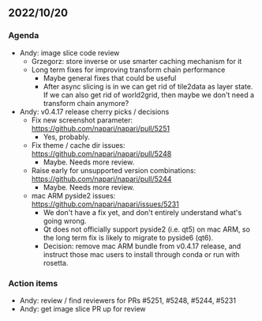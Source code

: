 ## 2022/10/20

### Agenda

- Andy: image slice code review
    - Grzegorz: store inverse or use smarter caching mechanism for it
    - Long term fixes for improving transform chain performance
        - Maybe general fixes that could be useful
        - After async slicing is in we can get rid of tile2data as layer state. If we can also get rid of world2grid, then maybe we don't need a transform chain anymore?
- Andy: v0.4.17 release cherry picks / decisions
    - Fix new screenshot parameter: https://github.com/napari/napari/pull/5251
        - Yes, probably.
    - Fix theme / cache dir issues: https://github.com/napari/napari/pull/5248
        - Maybe. Needs more review.
    - Raise early for unsupported version combinations: https://github.com/napari/napari/pull/5244
        - Maybe. Needs more review.
    - mac ARM pyside2 issues: https://github.com/napari/napari/issues/5231
        - We don't have a fix yet, and don't entirely understand what's going wrong.
        - Qt does not officially support pyside2 (i.e. qt5) on mac ARM, so the long term fix is likely to migrate to pyside6 (qt6).
        - Decision: remove mac ARM bundle from v0.4.17 release, and instruct those mac users to install through conda or run with rosetta.
        

### Action items

- Andy: review / find reviewers for PRs #5251, #5248, #5244, #5231
- Andy: get image slice PR up for review
